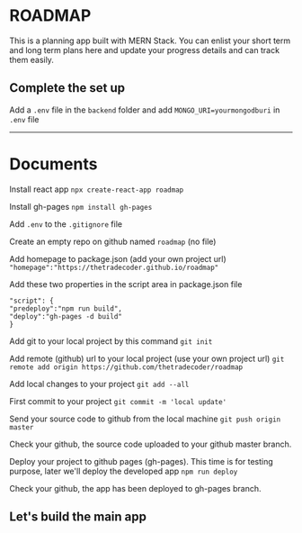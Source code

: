 # ROADMAP
This is a planning app built with MERN Stack. 
You can enlist your short term and long term plans here and update your progress details and can track them easily.

## Complete the set up

Add a `.env` file in the `backend` folder and add `MONGO_URI=yourmongodburi` in `.env` file

***

# Documents 
Install react app
`npx create-react-app roadmap`

Install gh-pages
`npm install gh-pages`

Add `.env` to the `.gitignore` file 

Create an empty repo on github named `roadmap` (no file)

Add homepage to package.json (add your own project url)
`"homepage":"https://thetradecoder.github.io/roadmap"`

Add these two properties in the script area in package.json file

```
"script": {
"predeploy":"npm run build",
"deploy":"gh-pages -d build"
}
```
Add git to your local project by this command
`git init`


Add remote (github) url to your local project (use your own project url)
`git remote add origin https://github.com/thetradecoder/roadmap`

Add local changes to your project
`git add --all`

First commit to your project 
`git commit -m 'local update'`

Send your source code to github from the local machine
`git push origin master`

Check your github, the source code uploaded to your github master branch.

Deploy your project to github pages (gh-pages). This time is for testing purpose, later we'll deploy the developed app
`npm run deploy`

Check your github, the app has been deployed to gh-pages branch.

## Let's build the main app

